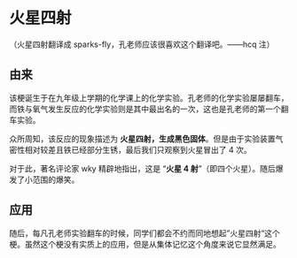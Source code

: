 # 火星四射

（火星四射翻译成 sparks-fly，孔老师应该很喜欢这个翻译吧。——hcq 注）

## 由来

该梗诞生于在九年级上学期的化学课上的化学实验。孔老师的化学实验屡屡翻车，而铁与氧气发生反应的化学实验则是其中最出名的一次，这也是孔老师的第一个翻车实验。

众所周知，该反应的现象描述为 **火星四射，生成黑色固体**。但是由于实验装置气密性相对较差且铁已经部分生锈，最后我们只观察到火星冒出了 $4$ 次。

对于此，著名评论家 wky 精辟地指出，这是 “**火星 $4$ 射**”（即四个火星）。随后爆发了小范围的爆笑。

## 应用

随后，每凡孔老师实验翻车的时候，同学们都会不约而同地想起”火星四射“这个梗。虽然这个梗没有实质上的应用，但是从集体记忆这个角度来说它显然满足。
